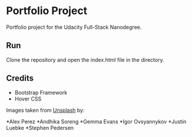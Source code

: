 # Portfolio Project
Portfolio project for the Udacity Full-Stack Nanodegree.

## Run
Clone the repository and open the index.html file in the directory.

## Credits

* Bootstrap Framework
* Hover CSS

Images taken from [Unsplash](http://unsplash.com) by:

*Alex Perez
*Andhika Soreng
*Gemma Evans
*Igor Ovsyannykov
*Justin Luebke
*Stephen Pedersen
